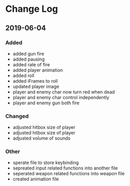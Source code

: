 # Change Log

## 2019-06-04
### Added
- added gun fire
- added pausing 
- added rate of fire
- added player animation
- added roll
- added iFrames to roll
- updated player image
- player and enemy char now turn red when dead
- player and enemy char control independently 
- player and enemy gun both fire

### Changed
- adjusted hitbox size of player
- adjusted hitbox size of player
- adjusted volume of sounds

### Other
- sperate file to store keybinding
- sepreated input related functions into another file
- seperated weapon related functions into weapon file
- created animation file
